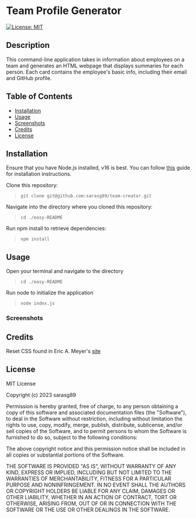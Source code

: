 # Team Profile Generator

[![License: MIT](https://img.shields.io/badge/License-MIT-yellow.svg)](https://opensource.org/licenses/MIT)

## Description

This command-line application takes in information about employees on a team and generates an HTML webpage that displays summaries for each person. Each card contains the employee's basic info, including their email and GitHub profile.

## Table of Contents

- [Installation](#installation)
- [Usage](#usage)
- [Screenshots](#screenshots)
- [Credits](#credits)
- [License](#license)

## Installation

Ensure that you have Node.js installed, v16 is best. You can follow [this](https://coding-boot-camp.github.io/full-stack/nodejs/how-to-install-nodejs) guide for installation instructions.

Clone this repository:

>`git clone git@github.com:sarasg89/team-creator.git`

Navigate into the directory where you cloned this repository:

>`cd ./easy-README`

Run npm install to retrieve dependencies:

>`npm install`

## Usage

Open your terminal and navigate to the directory
>`cd ./easy-README`  

Run node to initialize the application
> `node index.js`

### Screenshots

## Credits

Reset CSS found in Eric A. Meyer's [site](https://meyerweb.com/eric/tools/css/reset/)

## License

MIT License

Copyright (c) 2023 sarasg89

Permission is hereby granted, free of charge, to any person obtaining a copy of this software and associated documentation files (the "Software"), to deal in the Software without restriction, including without limitation the rights to use, copy, modify, merge, publish, distribute, sublicense, and/or sell copies of the Software, and to permit persons to whom the Software is furnished to do so, subject to the following conditions:

The above copyright notice and this permission notice shall be included in all copies or substantial portions of the Software.

THE SOFTWARE IS PROVIDED "AS IS", WITHOUT WARRANTY OF ANY KIND, EXPRESS OR IMPLIED, INCLUDING BUT NOT LIMITED TO THE WARRANTIES OF MERCHANTABILITY, FITNESS FOR A PARTICULAR PURPOSE AND NONINFRINGEMENT. IN NO EVENT SHALL THE AUTHORS OR COPYRIGHT HOLDERS BE LIABLE FOR ANY CLAIM, DAMAGES OR OTHER LIABILITY, WHETHER IN AN ACTION OF CONTRACT, TORT OR OTHERWISE, ARISING FROM, OUT OF OR IN CONNECTION WITH THE SOFTWARE OR THE USE OR OTHER DEALINGS IN THE SOFTWARE.